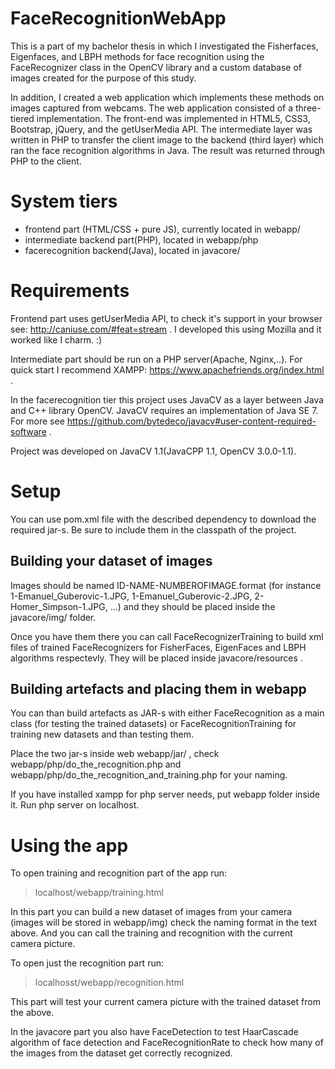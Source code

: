 ﻿# FaceRecognitionWebApp

This is a part of my bachelor thesis in which I investigated the Fisherfaces, Eigenfaces, and LBPH methods for face recognition using the FaceRecognizer class in the OpenCV library and a custom database of images created for the purpose of this study. 

In addition, I created a web application which implements these methods on images captured from webcams. The web application consisted of a three-tiered implementation. The front-end was implemented in HTML5, CSS3, Bootstrap, jQuery, and the getUserMedia API. The intermediate layer was written in PHP to transfer the client image to the backend (third layer) which ran the face recognition algorithms in Java. The result was returned through PHP to the client.

# System tiers

  - frontend part (HTML/CSS + pure JS), currently located in webapp/
  - intermediate backend part(PHP), located in webapp/php
  - facerecognition backend(Java), located in javacore/

# Requirements

Frontend part uses getUserMedia API, to check it's support in your browser see: http://caniuse.com/#feat=stream . I developed this using Mozilla and it worked like I charm. :)

Intermediate part should be run on a PHP server(Apache, Nginx,..). For quick start I recommend XAMPP: https://www.apachefriends.org/index.html .

In the facerecognition tier this project uses JavaCV as a layer between Java and C++ library OpenCV. JavaCV requires an implementation of Java SE 7. For more see https://github.com/bytedeco/javacv#user-content-required-software .

Project was developed on JavaCV 1.1(JavaCPP 1.1, OpenCV 3.0.0-1.1). 


# Setup

You can use pom.xml file with the described dependency to download the required jar-s. Be sure to include them in the classpath of the project. 

## Building your dataset of images

Images should be named ID-NAME-NUMBEROFIMAGE.format (for instance 1-Emanuel_Guberovic-1.JPG, 1-Emanuel_Guberovic-2.JPG, 2-Homer_Simpson-1.JPG, ...) and they should be placed inside the javacore/img/ folder.

Once you have them there you can call FaceRecognizerTraining to build xml files of trained FaceRecognizers for FisherFaces, EigenFaces and LBPH algorithms respectevly. They will be placed inside javacore/resources .

## Building artefacts and placing them in webapp

You can than build artefacts as JAR-s with either FaceRecognition as a main class (for testing the trained datasets) or FaceRecognitionTraining for training new datasets and than testing them.

Place the two jar-s inside web webapp/jar/ , check webapp/php/do_the_recognition.php and webapp/php/do_the_recognition_and_training.php
for your naming.

If you have installed xampp for php server needs, put webapp folder inside it. Run php server on localhost.

# Using the app

To open training and recognition part of the app run:
> localhost/webapp/training.html

In this part you can build a new dataset of images from your camera (images will be stored in webapp/img) check the naming format in the text above. And you can call the training and recognition with the current camera picture.

To open just the recognition part run:
> localhosst/webapp/recognition.html

This part will test your current camera picture with the trained dataset from the above.

In the javacore part you also have FaceDetection to test HaarCascade algorithm of face detection and FaceRecognitionRate to check how many of the images from the dataset get correctly recognized.
